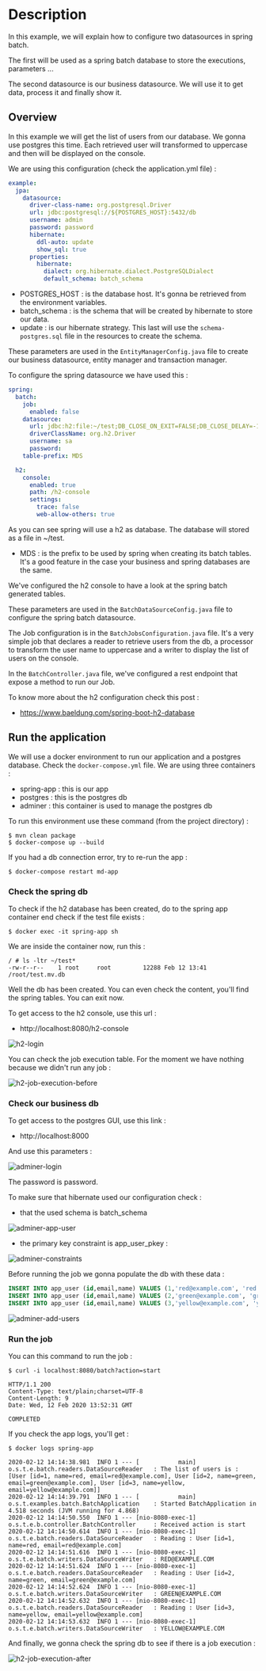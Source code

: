 # Description

In this example, we will explain how to configure two datasources in spring batch. 

The first will be used as a spring batch database to store the
executions, parameters ...

The second datasource is our business datasource. We will use it to get data, process it and finally show it. 

## Overview

In this example we will get the list of users from our database. We gonna use postgres this time. Each retrieved user will transformed
to uppercase and then will be displayed on the console.

We are using this configuration (check the application.yml file) :

```yaml
example:
  jpa:
    datasource:
      driver-class-name: org.postgresql.Driver
      url: jdbc:postgresql://${POSTGRES_HOST}:5432/db
      username: admin
      password: password
      hibernate:
        ddl-auto: update
        show_sql: true
      properties:
        hibernate:
          dialect: org.hibernate.dialect.PostgreSQLDialect
          default_schema: batch_schema
```

* POSTGRES_HOST : is the database host. It's gonna be retrieved from the environment variables.
* batch_schema : is the schema that will be created by hibernate to store our data.
* update : is our hibernate strategy. This last will use the `schema-postgres.sql` file in the resources to create the schema.

These parameters are used in the `EntityManagerConfig.java` file to create our business datasource, entity manager and transaction manager.

To configure the spring datasource we have used this :

```yaml
spring:
  batch:
    job:
      enabled: false
    datasource:
      url: jdbc:h2:file:~/test;DB_CLOSE_ON_EXIT=FALSE;DB_CLOSE_DELAY=-1
      driverClassName: org.h2.Driver
      username: sa
      password:
    table-prefix: MDS

  h2:
    console:
      enabled: true
      path: /h2-console
      settings:
        trace: false
        web-allow-others: true
```

As you can see spring will use a h2 as database. The database will stored as a file in ~/test.
* MDS : is the prefix to be used by spring when creating its batch tables. It's a good feature in the case your business and spring
databases are the same.

We've configured the h2 console to have a look at the spring batch generated tables.

These parameters are used in the `BatchDataSourceConfig.java` file to configure the spring batch datasource.

The Job configuration is in the `BatchJobsConfiguration.java` file. It's a very simple job that declares a reader to retrieve
users from the db, a processor to transform the user name to uppercase and a writer to display the list of users on the console. 

In the `BatchController.java` file, we've configured a rest endpoint that expose a method to run our Job.

To know more about the h2 configuration check this post :

- https://www.baeldung.com/spring-boot-h2-database

## Run the application

We will use a docker environment to run our application and a postgres database. Check the `docker-compose.yml` file. We are using 
three containers :
* spring-app : this is our app
* postgres : this is the postgres db
* adminer : this container is used to manage the postgres db

To run this environment use these command (from the project directory) :

```shell script
$ mvn clean package
$ docker-compose up --build
```

If you had a db connection error, try to re-run the app :

```shell script
$ docker-compose restart md-app
```

### Check the spring db

To check if the h2 database has been created, do to the spring app container end check if the test file exists :

```shell script
$ docker exec -it spring-app sh
```

We are inside the container now, run this :

```shell script
/ # ls -ltr ~/test*
-rw-r--r--    1 root     root         12288 Feb 12 13:41 /root/test.mv.db
```

Well the db has been created. You can even check the content, you'll find the spring tables. You can exit now.

To get access to the h2 console, use this url :

- http://localhost:8080/h2-console

![h2-login](https://user-images.githubusercontent.com/16627692/74342986-a23e6a80-4daa-11ea-8cfe-e962d11a536a.png)

You can check the job execution table. For the moment we have nothing because we didn't run any job :

![h2-job-execution-before](https://user-images.githubusercontent.com/16627692/74342984-a23e6a80-4daa-11ea-89de-6d1cb8be299b.png)

### Check our business db

To get access to the postgres GUI, use this link :

- http://localhost:8000

And use this parameters :

![adminer-login](https://user-images.githubusercontent.com/16627692/74342981-a1a5d400-4daa-11ea-8e65-0d09ef2bbe10.png)

The password is password.

To make sure that hibernate used our configuration check :

- that the used schema is batch_schema

![adminer-app-user](https://user-images.githubusercontent.com/16627692/74342975-a074a700-4daa-11ea-9552-39db63ad4d74.png)

- the primary key constraint is app_user_pkey :

![adminer-constraints](https://user-images.githubusercontent.com/16627692/74342978-a10d3d80-4daa-11ea-97a1-29daae480777.png)

Before running the job we gonna populate the db with these data :

```sql
INSERT INTO app_user (id,email,name) VALUES (1,'red@example.com', 'red');
INSERT INTO app_user (id,email,name) VALUES (2,'green@example.com', 'green');
INSERT INTO app_user (id,email,name) VALUES (3,'yellow@example.com', 'yellow');
```

![adminer-add-users](https://user-images.githubusercontent.com/16627692/74342973-9fdc1080-4daa-11ea-8061-86b993af8cac.png)

### Run the job

You can this command to run the job :

```shell script
$ curl -i localhost:8080/batch?action=start
```

```log
HTTP/1.1 200 
Content-Type: text/plain;charset=UTF-8
Content-Length: 9
Date: Wed, 12 Feb 2020 13:52:31 GMT

COMPLETED
```

If you check the app logs, you'll get :

```shell script
$ docker logs spring-app
```

```log
2020-02-12 14:14:38.981  INFO 1 --- [           main] o.s.t.e.batch.readers.DataSourceReader   : The list of users is : [User [id=1, name=red, email=red@example.com], User [id=2, name=green, email=green@example.com], User [id=3, name=yellow, email=yellow@example.com]]
2020-02-12 14:14:39.791  INFO 1 --- [           main] o.s.t.examples.batch.BatchApplication    : Started BatchApplication in 4.518 seconds (JVM running for 4.868)
2020-02-12 14:14:50.550  INFO 1 --- [nio-8080-exec-1] o.s.t.e.b.controller.BatchController     : Received action is start
2020-02-12 14:14:50.614  INFO 1 --- [nio-8080-exec-1] o.s.t.e.batch.readers.DataSourceReader   : Reading : User [id=1, name=red, email=red@example.com]
2020-02-12 14:14:51.616  INFO 1 --- [nio-8080-exec-1] o.s.t.e.batch.writers.DataSourceWriter   : RED@EXAMPLE.COM
2020-02-12 14:14:51.624  INFO 1 --- [nio-8080-exec-1] o.s.t.e.batch.readers.DataSourceReader   : Reading : User [id=2, name=green, email=green@example.com]
2020-02-12 14:14:52.624  INFO 1 --- [nio-8080-exec-1] o.s.t.e.batch.writers.DataSourceWriter   : GREEN@EXAMPLE.COM
2020-02-12 14:14:52.632  INFO 1 --- [nio-8080-exec-1] o.s.t.e.batch.readers.DataSourceReader   : Reading : User [id=3, name=yellow, email=yellow@example.com]
2020-02-12 14:14:53.632  INFO 1 --- [nio-8080-exec-1] o.s.t.e.batch.writers.DataSourceWriter   : YELLOW@EXAMPLE.COM
```

And finally, we gonna check the spring db to see if there is a job execution :

![h2-job-execution-after](https://user-images.githubusercontent.com/16627692/74342983-a1a5d400-4daa-11ea-9e64-7c15e23c2720.png)


